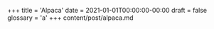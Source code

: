 +++
title = 'Alpaca'
date = 2021-01-01T00:00:00-00:00
draft = false
glossary = 'a'
+++
content/post/alpaca.md
